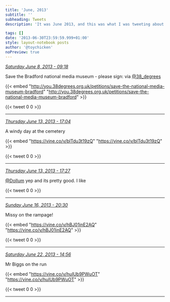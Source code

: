 ```yaml
---
title: 'June, 2013'
subtitle: ''
subheading: Tweets
description: 'It was June 2013, and this was what I was tweeting about...'

tags: []
date: '2013-06-30T23:59:59.999+01:00'
style: layout-notebook posts
author: '@toychicken'
noPreview: true
---
```


<p><a id="343280884058836992" href="#343280884058836992"><em title="2013-06-08T09:18:35.000+01:00">Saturday June 8, 2013 - 09:18</em></a></p>
      
Save the Bradford national media museum - please sign:  via [@38_degrees](https://twitter.com/@38_degrees) 

{{< embed "http://you.38degrees.org.uk/petitions/save-the-national-media-museum-bradford" "http://you.38degrees.org.uk/petitions/save-the-national-media-museum-bradford" >}}


{{< tweet 0 0 >}}

---

<p><a id="345210119296000000" href="#345210119296000000"><em title="2013-06-13T17:04:40.000+01:00">Thursday June 13, 2013 - 17:04</em></a></p>
      
A windy day at the cemetery 

{{< embed "https://vine.co/v/blTdu3t19zQ" "https://vine.co/v/blTdu3t19zQ" >}}


{{< tweet 0 0 >}}

---

<p><a id="345215802422738944" href="#345215802422738944"><em title="2013-06-13T17:27:15.000+01:00">Thursday June 13, 2013 - 17:27</em></a></p>
      
[@DoIlum](https://twitter.com/@DoIlum)  yep and its pretty good. I like

{{< tweet 0 0 >}}

---

<p><a id="346349096438751233" href="#346349096438751233"><em title="2013-06-16T20:30:34.000+01:00">Sunday June 16, 2013 - 20:30</em></a></p>
      
Missy on the rampage! 

{{< embed "https://vine.co/v/hBJ01inE2AQ" "https://vine.co/v/hBJ01inE2AQ" >}}


{{< tweet 0 0 >}}

---

<p><a id="348439279661350916" href="#348439279661350916"><em title="2013-06-22T14:56:12.000+01:00">Saturday June 22, 2013 - 14:56</em></a></p>
      
Mr Biggs on the run 

{{< embed "https://vine.co/v/huIUb9PWuOT" "https://vine.co/v/huIUb9PWuOT" >}}


{{< tweet 0 0 >}}

---
